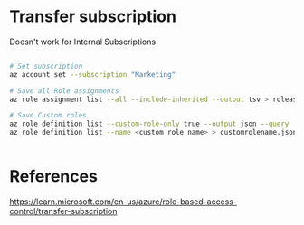 # Transfer subscription

Doesn't work for Internal Subscriptions

```bash

# Set subscription
az account set --subscription "Marketing"

# Save all Role assignments
az role assignment list --all --include-inherited --output tsv > roleassignments.tsv

# Save Custom roles
az role definition list --custom-role-only true --output json --query '[].{roleName:roleName, roleType:roleType}'
az role definition list --name <custom_role_name> > customrolename.json



```

# References
https://learn.microsoft.com/en-us/azure/role-based-access-control/transfer-subscription

